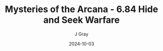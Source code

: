 ---
title: 'Mysteries of the Arcana - 6.84 Hide and Seek Warfare'
alt: 'Mysteries of the Arcana'
date: '2024-10-03'
author: 'J Gray'
artist: 'Keira'
---